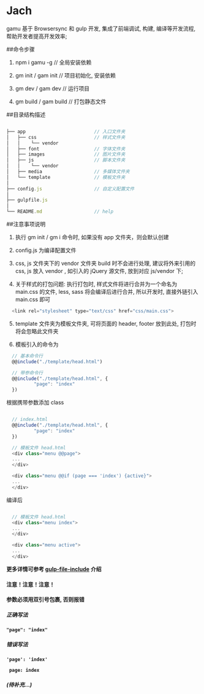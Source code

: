 Jach
===========================
gamu 基于 Browsersync 和 gulp 开发, 集成了前端调试, 构建, 编译等开发流程, 帮助开发者提高开发效率;


##命令步骤
1. npm i gamu -g          // 全局安装依赖

2. gm init / gam init     // 项目初始化, 安装依赖

3. gm dev / gam dev       // 运行项目

4. gm build / gam build   // 打包静态文件


##目录结构描述

```javascript

├── app                         // 入口文件夹
│   ├── css                     // 样式文件夹
│   │    └── vendor
│   ├── font                    // 字体文件夹
│   ├── images                  // 图片文件夹
│   ├── js                      // 脚本文件夹
│   │    └── vendor
│   ├── media                   // 多媒体文件夹
│   └── template                // 模板文件夹
│
├── config.js                   // 自定义配置文件
│
├── gulpfile.js
│
└── README.md                   // help

```

##注意事项说明

1. 执行 gm init / gm i 命令时, 如果没有 app 文件夹，则会默认创建

2. config.js 为编译配置文件

3. css, js 文件夹下的 vendor 文件夹 build 时不会进行处理, 建议将外来引用的 css, js 放入 vendor , 如引入的 jQuery 源文件, 放到对应 js/vendor 下;

4. 关于样式的打包问题: 执行打包时, 样式文件将进行合并为一个命名为 main.css 的文件, less, sass 将会编译后进行合并, 所以开发时, 直接外链引入 main.css 即可
  
  ```javascript
    <link rel="stylesheet" type="text/css" href="css/main.css">
  ```

5. template 文件夹为模板文件夹, 可将页面的 header, footer 放到此处, 打包时将会忽略此文件夹

6. 模板引入的命令为 
  ```javascript
    // 基本命令行
    @@include("./template/head.html")

    // 带参命令行
    @@include("./template/head.html", {
			"page": "index"
    })
  ```

  根据携带参数添加 class
  ```javascript

    // index.html
    @@include("./template/head.html", {
			"page": "index"
    })

    // 模板文件 head.html
    <div class="menu @@page">
    ...
    </div>

    <div class="menu @@if (page === 'index') {active}">
    ...
    </div>
  ```
  编译后
  ```javascript

    // 模板文件 head.html
    <div class="menu index">
    ...
    </div>

    <div class="menu active">
    ...
    </div>
  ```
  **更多详情可参考 [gulp-file-include](https://www.npmjs.com/package/gulp-include-file) 介绍**

  #### 注意！注意！注意！
  #### 参数必须用双引号包裹, 否则报错

  ##### 正确写法
  **`"page": "index"`**
  
  ##### 错误写法
  **`'page': 'index'`**

  **` page: index`**

  ##### (待补充...)
